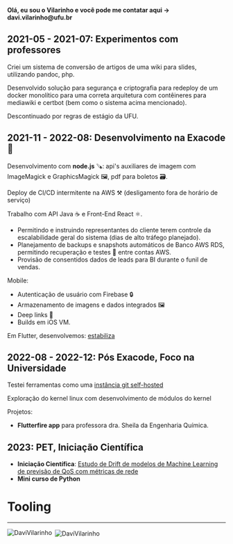 **Olá, eu sou o Vilarinho e você pode me contatar aqui -> davi.vilarinho\@ufu.br**

2021-05 - 2021-07: Experimentos com professores
----------------------------------------------

Criei um sistema de conversão de artigos de uma wiki para slides, utilizando pandoc, php.

Desenvolvido solução para segurança e criptografia para redeploy de um docker monolítico para uma correta arquitetura com contêineres para mediawiki e certbot (bem como o sistema acima mencionado).

Descontinuado por regras de estágio da UFU.

2021-11 - 2022-08: Desenvolvimento na Exacode 🚀
----------------------------------------------

Desenvolvimento com **node.js** 🪚: api's auxiliares de imagem com ImageMagick e GraphicsMagick 🖼️, pdf para boletos 🗃️.

Deploy de CI/CD intermitente na AWS ⚒️ (desligamento fora de horário de serviço)

Trabalho com API Java ☕ e Front-End React ⚛️.
- Permitindo e instruindo representantes do cliente terem controle da escalabilidade geral do sistema (dias de alto tráfego planejado).
- Planejamento de backups e snapshots automáticos de Banco AWS RDS, permitindo recuperação e testes 💾 entre contas AWS.
- Provisão de consentidos dados de leads para BI durante o funil de vendas.

Mobile:
- Autenticação de usuário com Firebase 🔒
- Armazenamento de imagens e dados integrados 🖼️
- Deep links 🔗
- Builds em iOS VM.
  
Em Flutter, desenvolvemos: [estabiliza](https://play.google.com/store/apps/details?id=br.com.exacode.estabiliza&hl=en&gl=us)

2022-08 - 2022-12: Pós Exacode, Foco na Universidade
----------------------------------

Testei ferramentas como uma [instância git self-hosted](https://docs.gitea.io/)

Exploração do kernel linux com desenvolvimento de módulos do kernel

Projetos: 
- **Flutterfire app** para professora dra. Sheila da Engenharia Química.

2023: PET, Iniciação Científica
---

- **Iniciação Científica**: [Estudo de Drift de modelos de Machine Learning de previsão de QoS com métricas de rede](https://github.com/DaviVilarinho/ic-intervalo-qos)
- **Mini curso de Python**

# Tooling
---------

<p><img align="left" src="https://github-readme-stats.vercel.app/api/top-langs?username=DaviVilarinho&show_icons=true&locale=en&layout=compact" alt="DaviVilarinho" /></p>
<p>&nbsp;<img align="center" src="https://github-readme-stats.vercel.app/api?username=DaviVilarinho&show_icons=true&locale=en" alt="DaviVilarinho" /></p>
